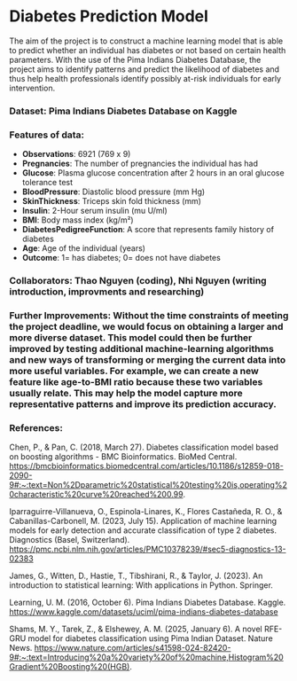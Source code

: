 # Diabetes Prediction Model  
The aim of the project is to construct a machine learning model that is able to predict whether an individual has diabetes or not based on certain health parameters. With the use of the Pima Indians Diabetes Database, the project aims to identify patterns and predict the likelihood of diabetes and thus help health professionals identify possibly at-risk individuals for early intervention.
### Dataset: **Pima Indians Diabetes Database** on Kaggle   
### Features of data:  
- **Observations**: 6921 (769 x 9)  
- **Pregnancies**: The number of pregnancies the individual has had
- **Glucose**: Plasma glucose concentration after 2 hours in an oral glucose tolerance test
- **BloodPressure**: Diastolic blood pressure (mm Hg)
- **SkinThickness**: Triceps skin fold thickness (mm)
- **Insulin**: 2-Hour serum insulin (mu U/ml)
- **BMI**: Body mass index (kg/m²)
- **DiabetesPedigreeFunction**: A score that represents family history of diabetes
- **Age**: Age of the individual (years)
- **Outcome**: 1= has diabetes; 0= does not have diabetes

### Collaborators: Thao Nguyen (coding), Nhi Nguyen (writing introduction, improvments and researching)  

### Further Improvements:  Without the time constraints of meeting the project deadline, we would focus on obtaining a larger and more diverse dataset. This model could then be further improved by testing additional machine-learning algorithms and new ways of transforming or merging the current data into more useful variables. For example, we can create a new feature like age-to-BMI ratio because these two variables usually relate. This may help the model capture more representative patterns and improve its prediction accuracy.  

### References: 
Chen, P., & Pan, C. (2018, March 27). Diabetes classification model based on boosting algorithms - BMC Bioinformatics. BioMed Central. https://bmcbioinformatics.biomedcentral.com/articles/10.1186/s12859-018-2090-9#:~:text=Non%2Dparametric%20statistical%20testing%20is,operating%20characteristic%20curve%20reached%200.99.  
 
Iparraguirre-Villanueva, O., Espinola-Linares, K., Flores Castañeda, R. O., & Cabanillas-Carbonell, M. (2023, July 15). Application of machine learning models for early detection and accurate classification of type 2 diabetes. Diagnostics (Basel, Switzerland). https://pmc.ncbi.nlm.nih.gov/articles/PMC10378239/#sec5-diagnostics-13-02383  
 
James, G., Witten, D., Hastie, T., Tibshirani, R., & Taylor, J. (2023). An introduction to statistical learning: With applications in Python. Springer.  

Learning, U. M. (2016, October 6). Pima Indians Diabetes Database. Kaggle. https://www.kaggle.com/datasets/uciml/pima-indians-diabetes-database  

Shams, M. Y., Tarek, Z., & Elshewey, A. M. (2025, January 6). A novel RFE-GRU model for diabetes classification using Pima Indian Dataset. Nature News. https://www.nature.com/articles/s41598-024-82420-9#:~:text=Introducing%20a%20variety%20of%20machine,Histogram%20Gradient%20Boosting%20(HGB). 
 

